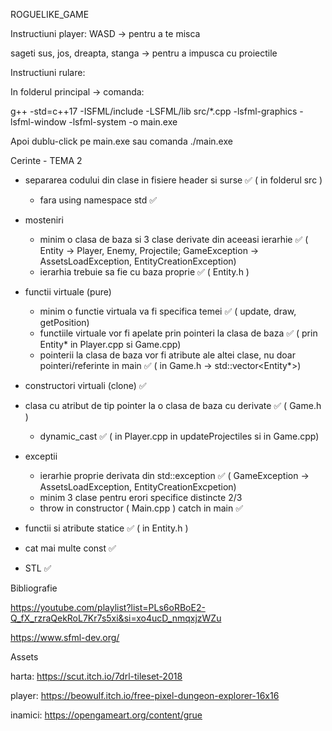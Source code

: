 ROGUELIKE_GAME

Instructiuni player:
WASD -> pentru a te misca

sageti sus, jos, dreapta, stanga -> pentru a impusca cu proiectile

Instructiuni rulare:

In folderul principal -> comanda:

g++ -std=c++17 -ISFML/include -LSFML/lib src/*.cpp -lsfml-graphics -lsfml-window -lsfml-system -o main.exe

Apoi dublu-click pe main.exe sau comanda ./main.exe


Cerinte - TEMA 2

* separarea codului din clase in fisiere header si surse ✅ ( in folderul src )
	- fara using namespace std ✅

* mosteniri
	- minim o clasa de baza si 3 clase derivate din aceeasi ierarhie ✅ ( Entity -> Player, Enemy, Projectile; GameException -> AssetsLoadException, EntityCreationException)
 	- ierarhia trebuie sa fie cu baza proprie ✅ ( Entity.h ) 

* functii virtuale (pure)
	- minim o functie virtuala va fi specifica temei ✅ ( update, draw, getPosition)
	- functiile virtuale vor fi apelate prin pointeri la clasa de baza ✅ ( prin Entity* in Player.cpp si Game.cpp)
	- pointerii la clasa de baza vor fi atribute ale altei clase, nu doar pointeri/referinte in main ✅ ( in Game.h -> std::vector<Entity*>)

* constructori virtuali (clone) ✅

* clasa cu atribut de tip pointer la o clasa de baza cu derivate ✅ ( Game.h )

	- dynamic_cast ✅ ( in Player.cpp in updateProjectiles si in Game.cpp)

* exceptii
  	- ierarhie proprie derivata din std::exception ✅ ( GameException -> AssetsLoadException, EntityCreationExcpetion)
  	- minim 3 clase pentru erori specifice distincte 2/3
  	- throw in constructor ( Main.cpp ) catch in main ✅

* functii si atribute statice ✅ ( in Entity.h )

* cat mai multe const ✅

* STL ✅


Bibliografie

https://youtube.com/playlist?list=PLs6oRBoE2-Q_fX_rzraQekRoL7Kr7s5xi&si=xo4ucD_nmqxjzWZu

https://www.sfml-dev.org/


Assets

harta: https://scut.itch.io/7drl-tileset-2018

player: https://beowulf.itch.io/free-pixel-dungeon-explorer-16x16

inamici: https://opengameart.org/content/grue
